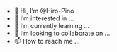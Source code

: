 - 👋 Hi, I’m @Hiro-Pino
- 👀 I’m interested in ...
- 🌱 I’m currently learning ...
- 💞️ I’m looking to collaborate on ...
- 📫 How to reach me ...

<!---
Hiro-Pino/Hiro-Pino is a ✨ special ✨ repository because its `README.md` (this file) appears on your GitHub profile.
You can click the Preview link to take a look at your changes.
--->
